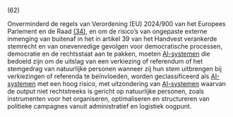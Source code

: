 (62)

Onverminderd de regels van Verordening (EU) 2024/900 van het Europees Parlement en de Raad [(34)](#ntr34-L_202401689NL.000101-E0034), en om de risico’s van ongepaste externe inmenging van buitenaf in het in artikel 39 van het Handvest verankerde stemrecht en van onevenredige gevolgen voor democratische processen, democratie en de rechtsstaat aan te pakken, moeten [AI-systemen](a3.md#^ai-systeem) die bedoeld zijn om de uitslag van een verkiezing of referendum of het stemgedrag van natuurlijke personen wanneer zij hun stem uitbrengen bij verkiezingen of referenda te beïnvloeden, worden geclassificeerd als [AI-systemen](a3.md#^ai-systeem) met een hoog risico, met uitzondering van [AI-systemen](a3.md#^ai-systeem) waarvan de output niet rechtstreeks is gericht op natuurlijke personen, zoals instrumenten voor het organiseren, optimaliseren en structureren van politieke campagnes vanuit administratief en logistiek oogpunt.